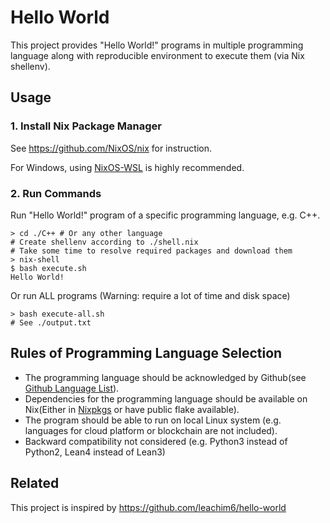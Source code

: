 # Hello World
This project provides "Hello World!" programs in multiple programming language along with reproducible environment to execute them (via Nix shellenv). 

## Usage

### 1. Install Nix Package Manager

See https://github.com/NixOS/nix for instruction.

For Windows, using [NixOS-WSL](https://github.com/nix-community/NixOS-WSL) is highly recommended.

### 2. Run Commands

Run "Hello World!" program of a specific programming language, e.g. C++.

```
> cd ./C++ # Or any other language
# Create shellenv according to ./shell.nix
# Take some time to resolve required packages and download them
> nix-shell 
$ bash execute.sh
Hello World!
```

Or run ALL programs (Warning: require a lot of time and disk space) 

```
> bash execute-all.sh
# See ./output.txt
```

## Rules of Programming Language Selection

- The programming language should be acknowledged by Github(see [Github Language List](./github-language-list.txt)).
- Dependencies for the programming language should be available on Nix(Either in [Nixpkgs](https://search.nixos.org/packages) or have public flake available).
- The program should be able to run on local Linux system (e.g. languages for cloud platform or blockchain are not included).
- Backward compatibility not considered (e.g. Python3 instead of Python2, Lean4 instead of Lean3)

## Related

This project is inspired by https://github.com/leachim6/hello-world